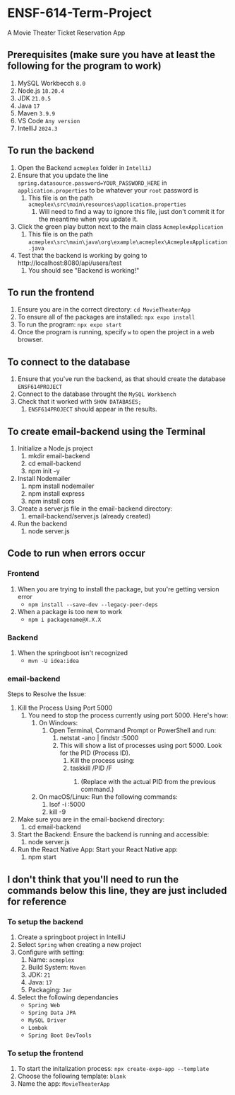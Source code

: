 # ENSF-614-Term-Project
A Movie Theater Ticket Reservation App

## Prerequisites (make sure you have at least the following for the program to work)
1. MySQL Workbecch `8.0`
1. Node.js `18.20.4`
1. JDK `21.0.5`
1. Java `17`
1. Maven `3.9.9`
1. VS Code `Any version`
1. IntelliJ `2024.3`

## To run the backend
1. Open the Backend `acmeplex` folder in `IntelliJ`
1. Ensure that you update the line `spring.datasource.password=YOUR_PASSWORD_HERE` in `application.properties` to be whatever your `root` password is
    1. This file is on the path `acmeplex\src\main\resources\application.properties`
        1. Will need to find a way to ignore this file, just don't commit it for the meantime when you update it.
1. Click the green play button next to the main class `AcmeplexApplication`
    1. This file is on the path `acmeplex\src\main\java\org\example\acmeplex\AcmeplexApplication.java`
1. Test that the backend is working by going to http://localhost:8080/api/users/test
    1. You should see "Backend is working!"

## To run the frontend
1. Ensure you are in the correct directory: `cd MovieTheaterApp`
1. To ensure all of the packages are installed: `npx expo install`
1. To run the program: `npx expo start`
1. Once the program is running, specify `w` to open the project in a web browser.


## To connect to the database
1. Ensure that you've run the backend, as that should create the database `ENSF614PROJECT`
1. Connect to the database throught the `MySQL Workbench`
1. Check that it worked with `SHOW DATABASES;`
    1. `ENSF614PROJECT` should appear in the results.

## To create email-backend using the Terminal
1. Initialize a Node.js project
   1. mkdir email-backend
   1. cd email-backend
   1. npm init -y
1. Install Nodemailer
   1. npm install nodemailer
   1. npm install express
   1. npm install cors
1. Create a server.js file in the email-backend directory:
   1. email-backend/server.js (already created)
1. Run the backend
   1. node server.js

## Code to run when errors occur
### Frontend
1. When you are trying to install the package, but you're getting version error 
    - `npm install --save-dev --legacy-peer-deps`
1. When a package is too new to work
    - `npm i packagename@X.X.X`

### Backend
1. When the springboot isn't recognized 
    - `mvn -U idea:idea`

### email-backend
Steps to Resolve the Issue:

1. Kill the Process Using Port 5000
   1. You need to stop the process currently using port 5000. Here's how:
      1. On Windows:
         1. Open Terminal, Command Prompt or PowerShell and run:
            1. netstat -ano | findstr :5000
            1. This will show a list of processes using port 5000. Look for the PID (Process ID).
               1. Kill the process using:
               1. taskkill /PID <PID> /F
                  1. (Replace <PID> with the actual PID from the previous command.)
      1. On macOS/Linux: Run the following commands:
         1. lsof -i :5000
         1. kill -9 <PID>
1. Make sure you are in the email-backend directory:
   1. cd email-backend
1. Start the Backend: Ensure the backend is running and accessible:
   1. node server.js
1. Run the React Native App: Start your React Native app:
   1. npm start

## I don't think that you'll need to run the commands below this line, they are just included for reference

### To setup the backend 
1. Create a springboot project in IntelliJ
1. Select `Spring` when creating a new project
1. Configure with setting:
    1. Name: `acmeplex`
    1. Build System: `Maven`
    1. JDK: `21`
    1. Java: `17`
    1. Packaging: `Jar`
1. Select the following dependancies
    - `Spring Web`
    - `Spring Data JPA`
    - `MySQL Driver`
    - `Lombok`
    - `Spring Boot DevTools`

### To setup the frontend
1. To start the initalization process: `npx create-expo-app --template`
1. Choose the following template: `blank`
1. Name the app: `MovieTheaterApp`

